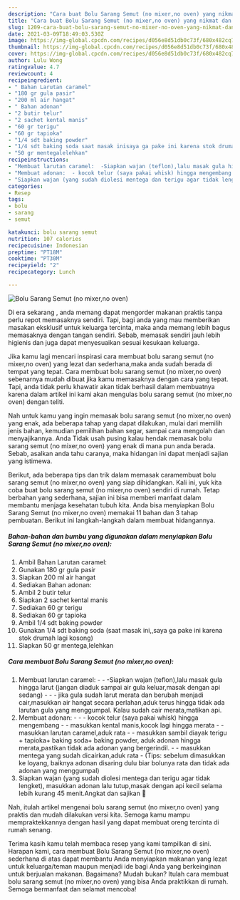 ```yaml
---
description: "Cara buat Bolu Sarang Semut (no mixer,no oven) yang nikmat dan Mudah Dibuat"
title: "Cara buat Bolu Sarang Semut (no mixer,no oven) yang nikmat dan Mudah Dibuat"
slug: 1209-cara-buat-bolu-sarang-semut-no-mixer-no-oven-yang-nikmat-dan-mudah-dibuat
date: 2021-03-09T18:49:03.530Z
image: https://img-global.cpcdn.com/recipes/d056e8d51db0c73f/680x482cq70/bolu-sarang-semut-no-mixerno-oven-foto-resep-utama.jpg
thumbnail: https://img-global.cpcdn.com/recipes/d056e8d51db0c73f/680x482cq70/bolu-sarang-semut-no-mixerno-oven-foto-resep-utama.jpg
cover: https://img-global.cpcdn.com/recipes/d056e8d51db0c73f/680x482cq70/bolu-sarang-semut-no-mixerno-oven-foto-resep-utama.jpg
author: Lulu Wong
ratingvalue: 4.7
reviewcount: 4
recipeingredient:
- " Bahan Larutan caramel"
- "180 gr gula pasir"
- "200 ml air hangat"
- " Bahan adonan"
- "2 butir telur"
- "2 sachet kental manis"
- "60 gr terigu"
- "60 gr tapioka"
- "1/4 sdt baking powder"
- "1/4 sdt baking soda saat masak inisaya ga pake ini karena stok drumah lagi kosong"
- "50 gr mentegalelehkan"
recipeinstructions:
- "Membuat larutan caramel:  -Siapkan wajan (teflon),lalu masak gula hingga larut (jangan diaduk sampai air gula keluar,masak dengan api sedang)  - jika gula sudah larut merata dan berubah menjadi cair,masukkan air hangat secara perlahan,aduk terus hingga tidak ada larutan gula yang menggumpal. Kalau sudah cair merata,matikan api."
- "Membuat adonan:  - kocok telur (saya pakai whisk) hingga mengembang  - masukkan kental manis,kocok lagi hingga merata - masukkan larutan caramel,aduk rata  - masukkan sambil diayak terigu + tapioka+ baking soda+ baking powder, aduk adonan hingga merata,pastikan tidak ada adonan yang bergerindil. - masukkan mentega yang sudah dicairkan,aduk rata (Tips: sebelum dimasukkan ke loyang, baiknya adonan disaring dulu biar bolunya rata dan tidak ada adonan yang menggumpal)"
- "Siapkan wajan (yang sudah diolesi mentega dan terigu agar tidak lengket), masukkan adonan lalu tutup,masak dengan api kecil selama lebih kurang 45 menit.Angkat dan sajikan 🤗"
categories:
- Resep
tags:
- bolu
- sarang
- semut

katakunci: bolu sarang semut 
nutrition: 107 calories
recipecuisine: Indonesian
preptime: "PT18M"
cooktime: "PT30M"
recipeyield: "2"
recipecategory: Lunch

---
```



![Bolu Sarang Semut (no mixer,no oven)](https://img-global.cpcdn.com/recipes/d056e8d51db0c73f/680x482cq70/bolu-sarang-semut-no-mixerno-oven-foto-resep-utama.jpg)

Di era  sekarang , anda memang dapat mengorder makanan praktis tanpa perlu repot memasaknya sendiri. Tapi, bagi anda yang mau memberikan masakan eksklusif untuk keluarga tercinta, maka anda memang lebih bagus memasaknya dengan tangan sendiri. Sebab, memasak sendiri jauh lebih higienis dan juga dapat menyesuaikan sesuai kesukaan keluarga.

Jika kamu lagi mencari inspirasi cara membuat bolu sarang semut (no mixer,no oven) yang lezat dan sederhana,maka anda sudah berada di tempat yang tepat. Cara membuat bolu sarang semut (no mixer,no oven)  sebenarnya mudah dibuat jika kamu memasaknya dengan cara yang tepat. Tapi, anda tidak perlu khawatir akan tidak berhasil dalam membuatnya 
karena dalam artikel ini kami akan mengulas bolu sarang semut (no mixer,no oven) dengan teliti.  



Nah untuk kamu yang ingin memasak bolu sarang semut (no mixer,no oven) yang enak, ada beberapa tahap yang dapat dilakukan, mulai dari memilih jenis bahan, kemudian pemilihan bahan segar, sampai cara mengolah dan menyajikannya. Anda Tidak usah pusing kalau hendak memasak bolu sarang semut (no mixer,no oven) yang enak di mana pun anda berada. Sebab, asalkan anda  tahu caranya, maka hidangan ini dapat menjadi sajian yang istimewa.

Berikut, ada beberapa tips dan trik dalam memasak caramembuat bolu sarang semut (no mixer,no oven) yang siap dihidangkan. Kali ini, yuk kita coba buat bolu sarang semut (no mixer,no oven) sendiri di rumah. Tetap berbahan yang sederhana, sajian ini bisa memberi manfaat dalam membantu menjaga kesehatan tubuh kita. Anda bisa menyiapkan Bolu Sarang Semut (no mixer,no oven) memakai 11 bahan dan 3 tahap pembuatan. Berikut ini langkah-langkah dalam membuat hidangannya.

<!--inarticleads1-->

##### Bahan-bahan dan bumbu yang digunakan dalam menyiapkan Bolu Sarang Semut (no mixer,no oven):

1. Ambil  Bahan Larutan caramel:
1. Gunakan 180 gr gula pasir
1. Siapkan 200 ml air hangat
1. Sediakan  Bahan adonan:
1. Ambil 2 butir telur
1. Siapkan 2 sachet kental manis
1. Sediakan 60 gr terigu
1. Sediakan 60 gr tapioka
1. Ambil 1/4 sdt baking powder
1. Gunakan 1/4 sdt baking soda (saat masak ini,,saya ga pake ini karena stok drumah lagi kosong)
1. Siapkan 50 gr mentega,lelehkan




<!--inarticleads2-->

##### Cara membuat Bolu Sarang Semut (no mixer,no oven):

1. Membuat larutan caramel: -  - -Siapkan wajan (teflon),lalu masak gula hingga larut (jangan diaduk sampai air gula keluar,masak dengan api sedang) -  - - jika gula sudah larut merata dan berubah menjadi cair,masukkan air hangat secara perlahan,aduk terus hingga tidak ada larutan gula yang menggumpal. Kalau sudah cair merata,matikan api.
1. Membuat adonan: -  - - kocok telur (saya pakai whisk) hingga mengembang  - - masukkan kental manis,kocok lagi hingga merata - - masukkan larutan caramel,aduk rata  - - masukkan sambil diayak terigu + tapioka+ baking soda+ baking powder, aduk adonan hingga merata,pastikan tidak ada adonan yang bergerindil. - - masukkan mentega yang sudah dicairkan,aduk rata - (Tips: sebelum dimasukkan ke loyang, baiknya adonan disaring dulu biar bolunya rata dan tidak ada adonan yang menggumpal)
1. Siapkan wajan (yang sudah diolesi mentega dan terigu agar tidak lengket), masukkan adonan lalu tutup,masak dengan api kecil selama lebih kurang 45 menit.Angkat dan sajikan 🤗




Nah, itulah artikel mengenai  bolu sarang semut (no mixer,no oven)  yang praktis dan mudah dilakukan versi kita. Semoga kamu mampu mempraktekkannya dengan hasil yang dapat membuat oreng tercinta di rumah senang. 

Terima kasih kamu telah membaca resep yang kami tampilkan di sini. Harapan kami, cara membuat  Bolu Sarang Semut (no mixer,no oven) sederhana di atas dapat membantu Anda menyiapkan makanan yang lezat untuk keluarga/teman maupun menjadi ide bagi Anda yang berkeinginan untuk berjualan makanan. Bagaimana? Mudah bukan? Itulah cara membuat bolu sarang semut (no mixer,no oven) yang bisa Anda praktikkan di rumah. Semoga bermanfaat dan selamat mencoba!

